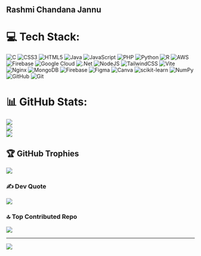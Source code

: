 ## Rashmi Chandana Jannu

<!--**rashmijannu/rashmijannu** is a ✨ _special_ ✨ repository because its `README.md` (this file) appears on your GitHub profile.Here are some ideas to get you started:--><!-- 🤔 I’m looking for help with ...- 💬 Ask me about ...- 📫 How to reach me: ...- 😄Pronouns:>
- 😄 Hi, I’m Rashmi Chandana Jannu,
- 🔭 Pursuing B.Tech in Computer Science at GRIET, Hyderabad.
- ⚙️ Built projects across AI, ML, full-stack development, networking, IoT, and cybersecurity.
- ⚡ Gaining hands-on experience in data science and cloud computing. 
- 🚨 Fun fact: I once used Twilio to make an ESP32 talk to a fire station.
- 🌱 Interested in solving real-world problems through software development in impact-driven environments.
<!--## 🌐 Socials:
[![LinkedIn](https://img.shields.io/badge/LinkedIn-%230077B5.svg?logo=linkedin&logoColor=white)](https://linkedin.com/in/Rashmi Chandana Jannu) [![Medium](https://img.shields.io/badge/Medium-12100E?logo=medium&logoColor=white)](https://medium.com/@Rashmi Jannu) [![email](https://img.shields.io/badge/Email-D14836?logo=gmail&logoColor=white)](mailto:rashmicjannu@gmail.com) -->

# 💻 Tech Stack:
![C](https://img.shields.io/badge/c-%2300599C.svg?style=for-the-badge&logo=c&logoColor=white) ![CSS3](https://img.shields.io/badge/css3-%231572B6.svg?style=for-the-badge&logo=css3&logoColor=white) ![HTML5](https://img.shields.io/badge/html5-%23E34F26.svg?style=for-the-badge&logo=html5&logoColor=white) ![Java](https://img.shields.io/badge/java-%23ED8B00.svg?style=for-the-badge&logo=openjdk&logoColor=white) ![JavaScript](https://img.shields.io/badge/javascript-%23323330.svg?style=for-the-badge&logo=javascript&logoColor=%23F7DF1E) ![PHP](https://img.shields.io/badge/php-%23777BB4.svg?style=for-the-badge&logo=php&logoColor=white) ![Python](https://img.shields.io/badge/python-3670A0?style=for-the-badge&logo=python&logoColor=ffdd54) ![R](https://img.shields.io/badge/r-%23276DC3.svg?style=for-the-badge&logo=r&logoColor=white) ![AWS](https://img.shields.io/badge/AWS-%23FF9900.svg?style=for-the-badge&logo=amazon-aws&logoColor=white) ![Firebase](https://img.shields.io/badge/firebase-%23039BE5.svg?style=for-the-badge&logo=firebase) ![Google Cloud](https://img.shields.io/badge/GoogleCloud-%234285F4.svg?style=for-the-badge&logo=google-cloud&logoColor=white) ![.Net](https://img.shields.io/badge/.NET-5C2D91?style=for-the-badge&logo=.net&logoColor=white) ![NodeJS](https://img.shields.io/badge/node.js-6DA55F?style=for-the-badge&logo=node.js&logoColor=white) ![TailwindCSS](https://img.shields.io/badge/tailwindcss-%2338B2AC.svg?style=for-the-badge&logo=tailwind-css&logoColor=white) ![Vite](https://img.shields.io/badge/vite-%23646CFF.svg?style=for-the-badge&logo=vite&logoColor=white) ![Nginx](https://img.shields.io/badge/nginx-%23009639.svg?style=for-the-badge&logo=nginx&logoColor=white) ![MongoDB](https://img.shields.io/badge/MongoDB-%234ea94b.svg?style=for-the-badge&logo=mongodb&logoColor=white) ![Firebase](https://img.shields.io/badge/firebase-a08021?style=for-the-badge&logo=firebase&logoColor=ffcd34) ![Figma](https://img.shields.io/badge/figma-%23F24E1E.svg?style=for-the-badge&logo=figma&logoColor=white) ![Canva](https://img.shields.io/badge/Canva-%2300C4CC.svg?style=for-the-badge&logo=Canva&logoColor=white) ![scikit-learn](https://img.shields.io/badge/scikit--learn-%23F7931E.svg?style=for-the-badge&logo=scikit-learn&logoColor=white) ![NumPy](https://img.shields.io/badge/numpy-%23013243.svg?style=for-the-badge&logo=numpy&logoColor=white) ![GitHub](https://img.shields.io/badge/github-%23121011.svg?style=for-the-badge&logo=github&logoColor=white) ![Git](https://img.shields.io/badge/git-%23F05033.svg?style=for-the-badge&logo=git&logoColor=white)
# 📊 GitHub Stats:
![](https://github-readme-stats.vercel.app/api?username=rashmijannu&theme=dark&hide_border=false&include_all_commits=false&count_private=false)<br/>
![](https://nirzak-streak-stats.vercel.app/?user=rashmijannu&theme=dark&hide_border=false)<br/>
![](https://github-readme-stats.vercel.app/api/top-langs/?username=rashmijannu&theme=dark&hide_border=false&include_all_commits=false&count_private=false&layout=compact)

## 🏆 GitHub Trophies
![](https://github-profile-trophy.vercel.app/?username=rashmijannu&theme=radical&no-frame=false&no-bg=true&margin-w=4)

### ✍️ Dev Quote
![](https://quotes-github-readme.vercel.app/api?type=horizontal&theme=radical)

### 🔝 Top Contributed Repo
![](https://github-contributor-stats.vercel.app/api?username=rashmijannu&limit=5&theme=dark&combine_all_yearly_contributions=true)

---
[![](https://visitcount.itsvg.in/api?id=rashmijannu&icon=0&color=11)](https://visitcount.itsvg.in)

<!-- Proudly created with GPRM ( https://gprm.itsvg.in ) -->

